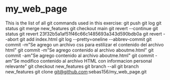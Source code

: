 # my_web_page
This is the list of all git commands used in this exercise:
git push
git log
git status
git merge new_features
git checkout main
git revert --continue
git status
git revert 23f32b5a1af51f46c66c1485693a343d590bdb0a
git revert --abort
git add index.html
git log --pretty=oneline --abbrev-commit
git commit -m"Se agrego un archivo css para estilizar el contenido del archivo html"
git commit -m"Se agrego contenido al archivo aboutme.html"
git commit -am"Se agrego contenido al archivo aboutme.html"
git commit -am"Se modifico contenido al archivo HTML con informacion personal relevante"
git checkout new_features
git branch --all
git branch new_features
git clone git@github.com:sebas156/my_web_page.git
